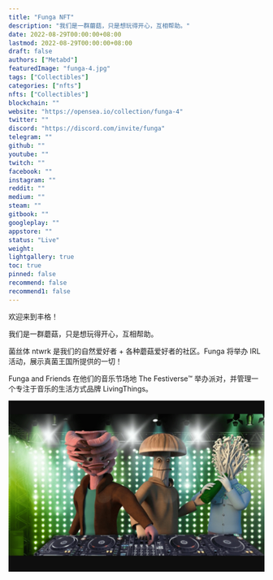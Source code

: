 ```yaml
---
title: "Funga NFT"
description: "我们是一群蘑菇，只是想玩得开心，互相帮助。"
date: 2022-08-29T00:00:00+08:00
lastmod: 2022-08-29T00:00:00+08:00
draft: false
authors: ["Metabd"]
featuredImage: "funga-4.jpg"
tags: ["Collectibles"]
categories: ["nfts"]
nfts: ["Collectibles"]
blockchain: ""
website: "https://opensea.io/collection/funga-4"
twitter: ""
discord: "https://discord.com/invite/funga"
telegram: ""
github: ""
youtube: ""
twitch: ""
facebook: ""
instagram: ""
reddit: ""
medium: ""
steam: ""
gitbook: ""
googleplay: ""
appstore: ""
status: "Live"
weight: 
lightgallery: true
toc: true
pinned: false
recommend: false
recommend1: false
---
```

欢迎来到丰格！

我们是一群蘑菇，只是想玩得开心，互相帮助。

菌丝体 ntwrk 是我们的自然爱好者 + 各种蘑菇爱好者的社区。Funga 将举办 IRL 活动，展示真菌王国所提供的一切！

Funga and Friends 在他们的音乐节场地 The Festiverse™️ 举办派对，并管理一个专注于音乐的生活方式品牌 LivingThings。

![nft](51232312322_new.png)